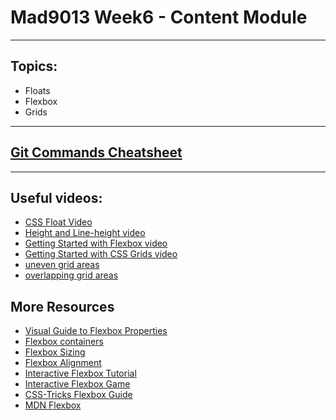 # Mad9013 Week6 - Content Module

---
## Topics:
* Floats
* Flexbox
* Grids

---
[Git Commands Cheatsheet](https://github.github.com/training-kit/downloads/github-git-cheat-sheet.pdf)
---

---
## Useful videos:
* [CSS Float Video](https://www.youtube.com/watch?v=-qdr9D9VZiM)
* [Height and Line-height video](https://www.youtube.com/watch?v=GdIDrhwhjBo)
* [Getting Started with Flexbox video](https://www.youtube.com/watch?v=qk6MeIXsUeU)
* [Getting Started with CSS Grids video](https://www.youtube.com/watch?v=yHLGbnOOtfQ)
* [uneven grid areas](https://www.youtube.com/watch?v=GhMf4piClEw)
* [overlapping grid areas](https://www.youtube.com/watch?v=7U7EebDUPXc)


## More Resources

- [Visual Guide to Flexbox Properties](https://cssreference.io/flexbox/)
- [Flexbox containers](https://www.smashingmagazine.com/2018/08/flexbox-display-flex-container/)
- [Flexbox Sizing](https://www.smashingmagazine.com/2018/09/flexbox-sizing-flexible-box/)
- [Flexbox Alignment](https://www.smashingmagazine.com/2018/08/flexbox-alignment/)
- [Interactive Flexbox Tutorial](https://www.learnflexbox.org/)
- [Interactive Flexbox Game](https://flexboxfroggy.com/)
- [CSS-Tricks Flexbox Guide](https://css-tricks.com/snippets/css/a-guide-to-flexbox/)
- [MDN Flexbox](https://developer.mozilla.org/en-US/docs/Web/CSS/CSS_Flexible_Box_Layout/Basic_Concepts_of_Flexbox)
